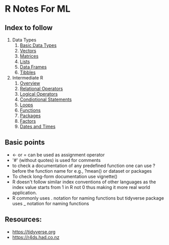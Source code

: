 # R Notes For ML
## Index to follow
1. Data Types
   1. <a href="https://github.com/gagan-gv/R-Notes-For-ML/blob/main/Data%20Types/1.BasicDataTypes.md">Basic Data Types</a>
   2. <a href="https://github.com/gagan-gv/R-Notes-For-ML/blob/main/Data%20Types/2.Vectors.md">Vectors</a>
   3. <a href="https://github.com/gagan-gv/R-Notes-For-ML/blob/main/Data%20Types/3.Matrices.md">Matrices</a>
   4. <a href="https://github.com/gagan-gv/R-Notes-For-ML/blob/main/Data%20Types/4.Lists.md">Lists</a>
   5. <a href="https://github.com/gagan-gv/R-Notes-For-ML/blob/main/Data%20Types/5.DataFrames.md">Data Frames</a>
   6. <a href="https://github.com/gagan-gv/R-Notes-For-ML/blob/main/Data%20Types/6.Tibbles.md">Tibbles</a>
2. Intermediate R
   1. <a href="https://github.com/gagan-gv/R-Notes-For-ML/blob/main/Intermediate%20R/1.Overview.md">Overview</a>
   2. <a href="https://github.com/gagan-gv/R-Notes-For-ML/blob/main/Intermediate%20R/2.Relational%20Operators.md">Relational Operators</a>
   3. <a href="https://github.com/gagan-gv/R-Notes-For-ML/blob/main/Intermediate%20R/3.Logical%20Operators.md">Logical Operators</a>
   4. <a href="https://github.com/gagan-gv/R-Notes-For-ML/blob/main/Intermediate%20R/4.Conditional%20Statements.md">Condiotional Statements</a>
   5. <a href="https://github.com/gagan-gv/R-Notes-For-ML/blob/main/Intermediate%20R/5.Loops.md">Loops</a>
   6. <a href="https://github.com/gagan-gv/R-Notes-For-ML/blob/main/Intermediate%20R/6.Functions.md">Functions</a>
   7. <a href="https://github.com/gagan-gv/R-Notes-For-ML/blob/main/Intermediate%20R/7.Packages.md">Packages</a>
   8. <a href="https://github.com/gagan-gv/R-Notes-For-ML/blob/main/Intermediate%20R/8.Factors.md">Factors</a>
   9. <a href="https://github.com/gagan-gv/R-Notes-For-ML/blob/main/Intermediate%20R/9.Dates%20And%20Times.md">Dates and Times</a>

## Basic points
- <- or = can be used as assignment operator
- '#' (without quotes) is used for comments
- to check a documentation of any predefined function one can use ? before the function name for e.g., ?mean() or dataset or packages
- To check long-form documentation use vignette()
- R doesn't follow similar index conventions of other languages as the index value starts from 1 in R not 0 thus making it more real world application.
- R commonly uses . notation for naming functions but tidyverse package uses _ notation for naming functions

## Resources:
- https://tidyverse.org
- https://r4ds.had.co.nz
